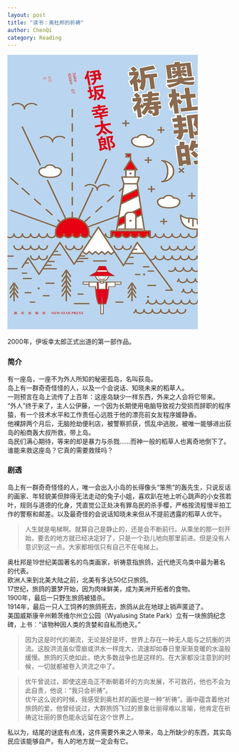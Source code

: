 ```yaml
---
layout: post
title: "读书：奥杜邦的祈祷"
author: ChenQi
category: Reading
---
```


![奥杜邦的祈祷](../static/ap.png)

2000年，伊坂幸太郎正式出道的第一部作品。  

### 简介

有一座岛，一座不为外人所知的秘密孤岛，名叫荻岛。  
岛上有一群奇奇怪怪的人，以及一个会说话、知晓未来的稻草人。  
一则预言在岛上流传了上百年：这座岛缺少一样东西，外来之人会将它带来。  
“外人”终于来了，主人公伊藤，一个因为长期使用电脑导致视力受损而辞职的程序猿，有一个技术水平和工作责任心远胜于他的漂亮前女友程序媛静香。  
他裸辞两个月后，无脑抢劫便利店，被警察抓获，慌乱中逃脱，被唯一能够进出荻岛的船商轰大叔所救，带上岛。  
岛民们满心期待，等来的却是暴力与杀戮……而神一般的稻草人也离奇地倒下了。  
谁能来救这座岛？它真的需要救赎吗？  

### 剧透

岛上有一群奇奇怪怪的人，唯一会出入小岛的长得像头“笨熊”的轰先生，只说反话的画家、年轻貌美但胖得无法走动的兔子小姐，喜欢趴在地上听心跳声的小女孩若叶，规则与道德的化身，凭直觉公正处决有罪岛民的杀手樱，严格按流程慢半拍工作的警察和邮差。以及最奇怪的会说话知晓未来但从不提前透露的稻草人优午。  

> 人生就是电梯啊。就算自己是静止的，还是会不断前行。从乘坐的那一刻开始，要去的地方就已经决定好了，只是一个劲儿地向那里前进。但是没有人意识到这一点。大家都相信只有自己不在电梯上。

奥杜邦是19世纪美国著名的鸟类画家，祈祷意指旅鸽，近代绝灭鸟类中最为著名的代表。  
欧洲人来到北美大陆之前，北美有多达50亿只旅鸽。  
17世纪，旅鸽的噩梦开始，因为肉味鲜美，成为美洲开拓者的食物。  
1900年，最后一只野生旅鸽被猎杀。  
1914年，最后一只人工饲养的旅鸽死去，旅鸽从此在地球上销声匿迹了。  
美国威斯康辛州赖茨维尔州立公园（Wyalusing State Park）立有一块旅鸽纪念碑，上书︰“该物种因人类的贪婪和自私而绝灭。”  

> 因为这是时代的潮流，无论是好是坏，世界上存在一种无人能与之抗衡的洪流。这股洪流虽似雪崩或洪水一样庞大，流速却如春日里渐渐变暖的水温般缓慢。旅鸽的灭绝如此，绝大多数战争也是这样的。在大家都没注意到的时候，一切就都被卷入洪流之中了。

> 优午曾说过，即使这座岛正不断朝着坏的方向发展，不可救药，他也不会为此自责，他说：“我只会祈祷”。  
优午这么说的时候，我感受到奥杜邦的画也是一种“祈祷”。画中蕴含着他对旅鸽的爱。他曾经说过，大群旅鸽飞过的景象壮丽得难以言喻，他肯定在祈祷这壮丽的景色能永远留在这个世界上。

私以为，结尾的谜底有点浅，这件需要外来之人带来，岛上所缺少的东西，其实岛民应该能够自产。有人的地方就一定会有它。  
